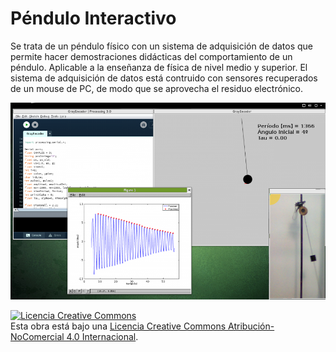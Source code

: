 # Péndulo Interactivo
Se trata de un péndulo físico con un sistema de adquisición de datos que permite hacer demostraciones didácticas del comportamiento de un péndulo. Aplicable a la enseñanza de física de nivel medio y superior.
El sistema de adquisición de datos está contruido con sensores recuperados de un mouse de PC, de modo que se aprovecha el residuo electrónico.

![Imagen Pendulo Intercativo](https://github.com/pcremades/Pendulo_Interactivo/blob/master/Imagenes/App.png)

<a rel="license" href="http://creativecommons.org/licenses/by-nc/4.0/"><img alt="Licencia Creative Commons" style="border-width:0" src="https://i.creativecommons.org/l/by-nc/4.0/88x31.png" /></a><br />Esta obra está bajo una <a rel="license" href="http://creativecommons.org/licenses/by-nc/4.0/">Licencia Creative Commons Atribución-NoComercial 4.0 Internacional</a>.
